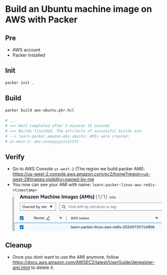 # Build an Ubuntu machine image on AWS with Packer

## Pre

- AWS account
- Packer installed

## Init

```bash
packer init .
```

## Build

```bash
packer build aws-ubuntu.pkr.hcl

# ...
# ==> Wait completed after 5 minutes 15 seconds
# ==> Builds finished. The artifacts of successful builds are:
# --> learn-packer.amazon-ebs.ubuntu: AMIs were created:
# us-west-2: ami-xxxxyyyyzzzztttt
```

## Verify

- Go to AWS Console `us-west-2` (The region we build packer AMI): https://us-west-2.console.aws.amazon.com/ec2/home?region=us-west-2#Images:visibility=owned-by-me
- You now can see your AMI with name: `learn-packer-linux-aws-redis-<timestamp>`
  ![](./assets/ami-on-aws.png)

## Cleanup

- Once you dont want to use the AMI anymore, follow https://docs.aws.amazon.com/AWSEC2/latest/UserGuide/deregister-ami.html to delete it.
